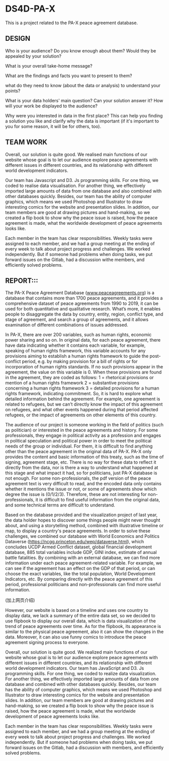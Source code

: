# DS4D-PA-X
This is a project related to the PA-X peace agreement database.

## DESIGN
Who is your audience? Do you know enough about them? Would they be appealed by your solution?

What is your overall take-home message?

What are the findings and facts you want to present to them?

what do they need to know (about the data or analysis) to understand your points?

What is your data holders' main question? Can your solution answer it?
How will your work be displayed to the audience?

Why were you interested in data in the first place? This can help you finding a solution you like and clarify why the data is important (if it's important to you for some reason, it will be for others, too).

## TEAM WORK
Overall, our solution is quite good. We realised main functions of our website whose goal is to let our audience explore peace agreements with different issues in different countries, and its relationship with different world development indicators. 

Our team has Javascript and D3. Js programming skills. For one thing, we coded to realise data visualisation. For another thing, we effectively imported large amounts of data from one database and also combined with other databases quickly.  Besides, our team has the ability of computer graphics, which means we used Photoshop and Illustrator to draw interesting comics for the website and presentation slides. In addition, our team members are good at drawing pictures and hand-making, so we created a flip book to show why the peace issue is raised, how the peace agreement is made, what the worldwide development of peace agreements looks like.

Each member in the team has clear responsibilities. Weekly tasks were assigned to each member, and we had a group meeting at the ending of every week to talk about project progress and challenges. We worked independently. But if someone had problems when doing tasks, we put forward issues on the Gitlab, had a discussion withe members, and efficiently solved problems.


## REPORT:::
The PA-X Peace Agreement Database (www.peaceagreements.org) is a database that contains more than 1700 peace agreements, and it provides a comprehensive dataset of peace agreements from 1990 to 2019, it can be used for both quantitative and qualitative research. What’s more, it enables people to disaggregate the data by country, entity, region, conflict type, and stage of agreement, and search a group of agreements, and it allows examination of different combinations of issues addressed. 

In PA-X, there are over 200 variables, such as human rights, economic power sharing and so on. In original data, for each peace agreement, there have data indicating whether it contains each variable, for example, speaking of human rights framework, this variable accounts for any provisions aiming to establish a human rights framework to guide the post-conflict period, e.g. by making provision for a bill of rights or for incorporation of human rights standards. If no such provisions appear in the agreement, the value on this variable is 0. When these provisions are found in the agreement, they are coded as follows:
1 = rhetorical provisions or mention of a human rights framework
2 = substantive provisions concerning a human rights framework
3 = detailed provisions for a human rights framework, indicating commitment.
So, it is hard to explore what detailed information behind the agreement. For example, one agreement is related to refugees, but we can’t directly know the impact of this agreement on refugees, and what other events happened during that period affected refugees, or the impact of agreements on other elements of this country. 

The audience of our project is someone working in the field of politics (such as politician) or interested in the peace agreements and history. For some professionals, they engage in political activity as a profession and engages in political speculation and political power in order to meet the political needs of the group or individual. For them, it is difficult to find anything other than the peace agreement in the original data of PA-X. PA-X only provides the content and basic information of this treaty, such as the time of signing, agreement stage, etc. There is no way for these data to reflect it directly from the data, nor is there a way to understand what happened at this stage and what impact it had, so for politicians, just PA-X database is not enough. For some non-professionals, the pdf version of the peace agreement text is very difficult to read, and the encoded data only contains whether it mentions the issue or not, or some of agreements show which degree the issue is (0/1/2/3). Therefore, these are not interesting for non-professionals, it is difficult to find useful information from the original data, and some technical terms are difficult to understand. 

Based on the database provided and the visualization project of last year, the data holder hopes to discover some things people might never thought about, and using a storytelling method, combined with illustrative timeline or map, to display a country's peace agreements. In order to solve these challenges, we combined our database with World Economics and Politics Dataverse (https://ncgg.princeton.edu/wep/dataverse.html), which concludes UCDP Armed Conflict dataset, global financial development database, 885 total variables include GDP, GINI index, estimate of annual battle fatalities. By combining with an external database, we can find more information under each peace agreement-related variable. For example, we can see if the agreement has an effect on the GDP of that period, or can choose the exact variables, like the total population, World Development Indicators, etc. By comparing directly with the peace agreement of this period, professional politicians and non-professionals can find more useful information.

(加上网页介绍)

However, our website is based on a timeline and uses one country to display data, we lack a summary of the entire data set, so we decided to use flipbook to display our overall data, which is data visualization of the trend of peace agreements over time. As for the flipbook, its appearance is similar to the physical peace agreement, also it can show the changes in the data. Moreover, it can also use funny comics to introduce the peace agreement signing process to everyone.

Overall, our solution is quite good. We realized main functions of our website whose goal is to let our audience explore peace agreements with different issues in different countries, and its relationship with different world development indicators. Our team has JavaScript and D3. Js programming skills. For one thing, we coded to realize data visualization. For another thing, we effectively imported large amounts of data from one database and combined with other databases quickly.  Besides, our team has the ability of computer graphics, which means we used Photoshop and Illustrator to draw interesting comics for the website and presentation slides. In addition, our team members are good at drawing pictures and hand-making, so we created a flip book to show why the peace issue is raised, how the peace agreement is made, what the worldwide development of peace agreements looks like.

Each member in the team has clear responsibilities. Weekly tasks were assigned to each member, and we had a group meeting at the ending of every week to talk about project progress and challenges. We worked independently. But if someone had problems when doing tasks, we put forward issues on the Gitlab, had a discussion with members, and efficiently solved problems.
